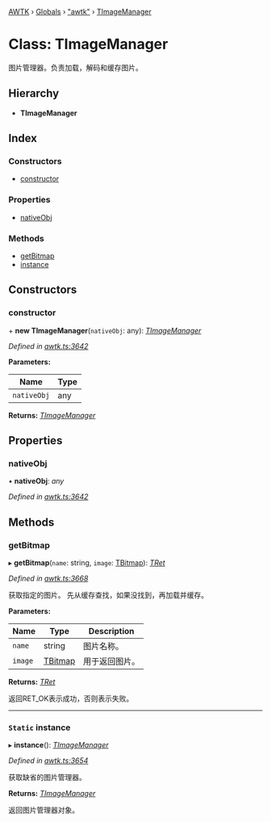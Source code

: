 [AWTK](../README.md) › [Globals](../globals.md) › ["awtk"](../modules/_awtk_.md) › [TImageManager](_awtk_.timagemanager.md)

# Class: TImageManager

图片管理器。负责加载，解码和缓存图片。

## Hierarchy

* **TImageManager**

## Index

### Constructors

* [constructor](_awtk_.timagemanager.md#constructor)

### Properties

* [nativeObj](_awtk_.timagemanager.md#nativeobj)

### Methods

* [getBitmap](_awtk_.timagemanager.md#getbitmap)
* [instance](_awtk_.timagemanager.md#static-instance)

## Constructors

###  constructor

\+ **new TImageManager**(`nativeObj`: any): *[TImageManager](_awtk_.timagemanager.md)*

*Defined in [awtk.ts:3642](https://github.com/zlgopen/awtk-binding/blob/b368e0d/tools/code_gen/js/output/awtk.ts#L3642)*

**Parameters:**

Name | Type |
------ | ------ |
`nativeObj` | any |

**Returns:** *[TImageManager](_awtk_.timagemanager.md)*

## Properties

###  nativeObj

• **nativeObj**: *any*

*Defined in [awtk.ts:3642](https://github.com/zlgopen/awtk-binding/blob/b368e0d/tools/code_gen/js/output/awtk.ts#L3642)*

## Methods

###  getBitmap

▸ **getBitmap**(`name`: string, `image`: [TBitmap](_awtk_.tbitmap.md)): *[TRet](../enums/_awtk_.tret.md)*

*Defined in [awtk.ts:3668](https://github.com/zlgopen/awtk-binding/blob/b368e0d/tools/code_gen/js/output/awtk.ts#L3668)*

获取指定的图片。 先从缓存查找，如果没找到，再加载并缓存。

**Parameters:**

Name | Type | Description |
------ | ------ | ------ |
`name` | string | 图片名称。 |
`image` | [TBitmap](_awtk_.tbitmap.md) | 用于返回图片。  |

**Returns:** *[TRet](../enums/_awtk_.tret.md)*

返回RET_OK表示成功，否则表示失败。

___

### `Static` instance

▸ **instance**(): *[TImageManager](_awtk_.timagemanager.md)*

*Defined in [awtk.ts:3654](https://github.com/zlgopen/awtk-binding/blob/b368e0d/tools/code_gen/js/output/awtk.ts#L3654)*

获取缺省的图片管理器。

**Returns:** *[TImageManager](_awtk_.timagemanager.md)*

返回图片管理器对象。
